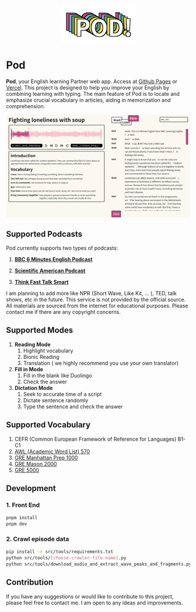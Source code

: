 <div align=center>
<img  src="./logo.png" width="200"/>
</div>

# Pod

**Pod**, your English learning Partner web app. Access at [Github Pages](https://r.piggy.lol/pod/) or [Vercel](https://pod-omega.vercel.app/pod/). This project is designed to help you improve your English by combining learning with typing. The main feature of Pod is to locate and emphasize crucial vocabulary in articles, aiding in memorization and comprehension.


![index](pod.png)


## Supported Podcasts

Pod currently supports two types of podcasts:

1. **[BBC 6 Minutes English Podcast](https://www.bbc.co.uk/learningenglish/english/features/6-minute-english)**

2. **[Scientific American Podcast](https://www.scientificamerican.com/podcasts/)**

3. **[Think Fast Talk Smart](https://www.gsb.stanford.edu/business-podcasts/think-fast-talk-smart-podcast)**

I am planning to add more like NPR (Short Wave, Like Kit, ... ), TED, talk shows, etc in the future. This service is not provided by the official source. All materials are sourced from the internet for educational purposes. Please contact me if there are any copyright concerns.

## Supported Modes

1. **Reading Mode**
   1. Highlight vocabulary
   2. Bionic Reading
   3. Translation ( we highly recommend you use your own translator)
2. **Fill in Mode**
   1. Fill in the blank like Duolingo
   2. Check the answer
3. **Dictation Mode**
   1. Seek to accurate time of a script
   1. Dictate sentence randomly
   2. Type the sentence and check the answer


## Supported Vocabulary

1. CEFR (Common European Framework of Reference for Languages) B1-C1
2. [AWL (Academic Word List) 570](https://www.eapfoundation.com/vocab/academic/awllists/)
3. [GRE Manhattan Prep 1000](https://r.piggy.lol/pod/assets/pdf/manhattan_prep_1000_gre_words_.pdf)
4. [GRE Mason 2000](https://quizlet.com/tw/211687200/mason-gre-2000-flash-cards/)
5. [GRE 5000](https://www.vocabulary.com/lists/128536)


## Development

### 1. Front End

```bash
pnpm install
pnpm dev
```

### 2. Crawl episode data

```bash
pip install -r src/tools/requirements.txt
python src/tools/[choose-crawler-file-name].py
python src/tools/download_audio_and_extract_wave_peaks_and_fragments.py
```

## Contribution

If you have any suggestions or would like to contribute to this project, please feel free to contact me. I am open to any ideas and improvements.
